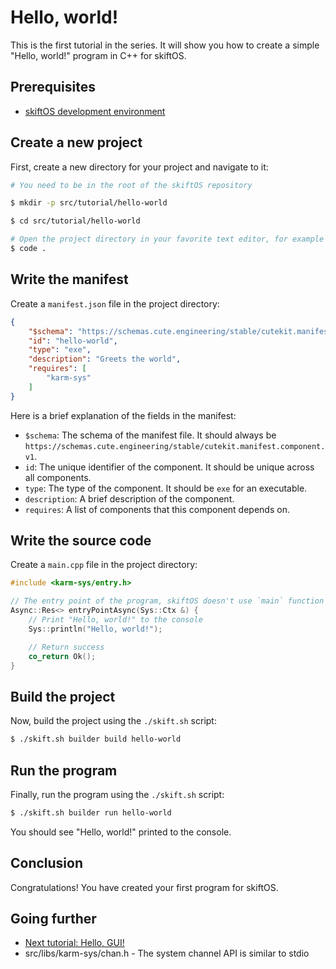 # Hello, world!

This is the first tutorial in the series. It will show you how to create a simple "Hello, world!" program in C++ for skiftOS.

## Prerequisites

 - [skiftOS development environment](../building.md)

## Create a new project

First, create a new directory for your project and navigate to it:

```bash
# You need to be in the root of the skiftOS repository

$ mkdir -p src/tutorial/hello-world

$ cd src/tutorial/hello-world

# Open the project directory in your favorite text editor, for example VSCode
$ code .
```

## Write the manifest

Create a `manifest.json` file in the project directory:

```json
{
    "$schema": "https://schemas.cute.engineering/stable/cutekit.manifest.component.v1",
    "id": "hello-world",
    "type": "exe",
    "description": "Greets the world",
    "requires": [
        "karm-sys"
    ]
}
```

Here is a brief explanation of the fields in the manifest:

- `$schema`: The schema of the manifest file. It should always be `https://schemas.cute.engineering/stable/cutekit.manifest.component.v1`.
- `id`: The unique identifier of the component. It should be unique across all components.
- `type`: The type of the component. It should be `exe` for an executable.
- `description`: A brief description of the component.
- `requires`: A list of components that this component depends on.

## Write the source code

Create a `main.cpp` file in the project directory:

```cpp
#include <karm-sys/entry.h>

// The entry point of the program, skiftOS doesn't use `main` function
Async::Res<> entryPointAsync(Sys::Ctx &) {
    // Print "Hello, world!" to the console
    Sys::println("Hello, world!");

    // Return success
    co_return Ok();
}
```

## Build the project

Now, build the project using the `./skift.sh` script:

```bash
$ ./skift.sh builder build hello-world
```

## Run the program

Finally, run the program using the `./skift.sh` script:

```bash
$ ./skift.sh builder run hello-world
```

You should see "Hello, world!" printed to the console.

## Conclusion

Congratulations! You have created your first program for skiftOS.


## Going further

- [Next tutorial: Hello, GUI!](hello-gui.md)
- src/libs/karm-sys/chan.h - The system channel API is similar to stdio
